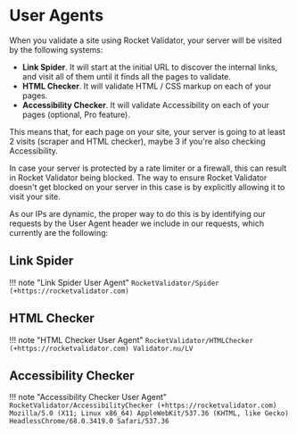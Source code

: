 # User Agents

When you validate a site using Rocket Validator, your server will be visited by the following systems:

* **Link Spider**. It will start at the initial URL to discover the internal links, and visit all of them until it finds all the pages to validate.
* **HTML Checker**. It will validate HTML / CSS markup on each of your pages.
* **Accessibility Checker**. It will validate Accessibility on each of your pages (optional, Pro feature).

This means that, for each page on your site, your server is going to at least 2 visits (scraper and HTML checker), maybe 3 if you're also checking Accessibility.

In case your server is protected by a rate limiter or a firewall, this can result in Rocket Validator being blocked. The way to ensure Rocket Validator doesn't get blocked on your server in this case is by explicitly allowing it to visit your site.

As our IPs are dynamic, the proper way to do this is by identifying our requests by the User Agent header we include in our requests, which currently are the following:

## Link Spider

!!! note "Link Spider User Agent"
    ```
    RocketValidator/Spider (+https://rocketvalidator.com)
    ```

## HTML Checker

!!! note "HTML Checker User Agent"
    ```
    RocketValidator/HTMLChecker (+https://rocketvalidator.com) Validator.nu/LV
    ```

## Accessibility Checker

!!! note "Accessibility Checker User Agent"
    ```
    RocketValidator/AccessibilityChecker (+https://rocketvalidator.com) Mozilla/5.0 (X11; Linux x86_64) AppleWebKit/537.36 (KHTML, like Gecko) HeadlessChrome/68.0.3419.0 Safari/537.36
    ```
